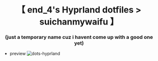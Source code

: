 <div align="center">
    <h1>【 end_4's Hyprland dotfiles > suichanmywaifu 】</h1>
    <h3>(just a temporary name cuz i havent come up with a good one yet)</h3>
</div>


- preview
![dots-hyprland](./assets/suichanmywaifu.png)